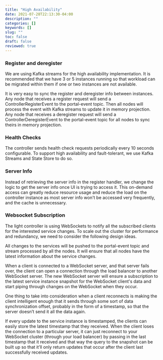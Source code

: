 ```yaml
---
title: "High Availability"
date: 2021-07-28T22:13:30-04:00
description: ""
categories: []
keywords: []
slug: ""
toc: false
draft: false
reviewed: true
---
```


### Register and deregister

We are using Kafka streams for the high availability implementation. It is recommended that we have 3 or 5 instances running so that workload can be migrated within them if one or two instances are not available. 

It is very easy to sync the register and deregister info between instances. Any node that receives a register request will send a ControllerRegisterEvent to the portal-event topic. Then all nodes will process the event with Kafka streams to update it in memory projection. Any node that receives a deregister request will send a ControllerDeregisterEvent to the portal-event topic for all nodes to sync theirs in memory projection. 

### Health Checks

The controller sends health check requests periodically every 10 seconds configurable. To support high availability and fault-tolerant, we use Kafka Streams and State Store to do so.



### Server Info

Instead of retrieving the server info in the register handler, we change the logic to get the server info once UI is trying to access it. This on-demand access can greatly reduce resource usage and reduce the load on the controller instance as most server info won't be accessed very frequently, and the cache is unnecessary. 

### Websocket Subscription

The light controller is using WebSockets to notify all the subscribed clients for the interested service changes. To scale out the cluster for performance and redundancy, we need to consider the following design ideas.

All changes to the services will be pushed to the portal-event topic and stream processed by all the nodes. It will ensure that all nodes have the latest information about the service changes. 

When a client is connected to a WebSocket server, and that server fails over, the client can open a connection through the load balancer to another WebSocket server. The new WebSocket server will ensure a subscription to the latest service instance snapshot for the WebSocket client's data and start piping through changes on the WebSocket when they occur.

One thing to take into consideration when a client reconnects is making the client intelligent enough that it sends through some sort of data synchronization offset, probably in the form of a timestamp, so that the server doesn’t send it all the data again.

If every update to the service instance is timestamped, the clients can easily store the latest timestamp that they received. When the client loses the connection to a particular server, it can just reconnect to your WebSocket cluster (through your load balancer) by passing in the last timestamp that it received and that way the query to the snapshot can be built up so that it’ll only return updates that occur after the client last successfully received updates.
